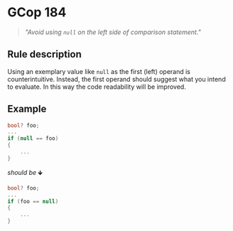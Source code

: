﻿# GCop 184

> *"Avoid using `null` on the left side of comparison statement."*

## Rule description

Using an exemplary value like `null` as the first (left) operand is counterintuitive. Instead, the first operand should suggest what you intend to evaluate. In this way the code readability will be improved.

## Example

```csharp
bool? foo;
...
if (null == foo)
{
    ...
}
```

*should be* 🡻

```csharp
bool? foo;
...
if (foo == null)
{
    ...
}
```

